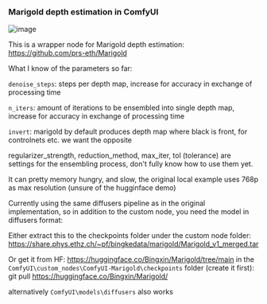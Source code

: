 ### Marigold depth estimation in ComfyUI

![image](https://github.com/kijai/ComfyUI-Marigold/assets/40791699/370345c3-6ff0-4251-acf4-2d6ba7f55213)


This is a wrapper node for Marigold depth estimation:
https://github.com/prs-eth/Marigold

What I know of the parameters so far:

`denoise_steps`: steps per depth map, increase for accuracy in exchange of processing time

`n_iters`: amount of iterations to be ensembled into single depth map, increase for accuracy in exchange of processing time

`invert`: marigold by default produces depth map where black is front, for controlnets etc. we want the opposite

regularizer_strength, reduction_method, max_iter, tol (tolerance) are settings for the ensembling process, don't fully know how to use them yet.

It can pretty memory hungry, and slow, the original local example uses 768p as max resolution (unsure of the hugginface demo)

Currently using the same diffusers pipeline as in the original implementation, so in addition to the custom node, you need the model in diffusers format:

Either extract this to the checkpoints folder under the custom node folder:
https://share.phys.ethz.ch/~pf/bingkedata/marigold/Marigold_v1_merged.tar

Or get it from HF: https://huggingface.co/Bingxin/Marigold/tree/main
in the `ComfyUI\custom_nodes\ComfyUI-Marigold\checkpoints` folder (create it first): git pull https://huggingface.co/Bingxin/Marigold/

alternatively `ComfyUI\models\diffusers` also works

